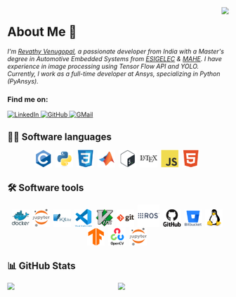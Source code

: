 <img align="right" src="https://visitor-badge.laobi.icu/badge?page_id=Revathyvenugopal162.Revathyvenugopal162">

# About Me 🙂

*I'm [Revathy Venugopal](https://www.linkedin.com/in/revathy-venugopal-3310b5147/), a passionate developer from India with a Master's degree in Automotive Embedded Systems from [ESIGELEC](https://www.esigelec.fr/fr) & [MAHE](https://manipal.edu/msis.html). I have experience in image processing using Tensor Flow API and YOLO. Currently, I work as a full-time developer at Ansys, specializing in Python (PyAnsys).*

### Find me on:
<div>
  <a href="https://www.linkedin.com/in/revathy-venugopal-3310b5147/">
    <img src="https://img.shields.io/badge/LinkedIn-0077B5?style=for-the-badge&logo=linkedin&logoColor=white" alt="LinkedIn" title="LinkedIn"/>
  </a>
  <a href="https://github.com/Revathyvenugopal162">
    <img src="https://img.shields.io/badge/GitHub-100000?style=for-the-badge&logo=github&logoColor=white" alt="GitHub" title="GitHub"/>
  </a>
  <a href="mailto:revathyvenugopal162@gmail.com">
    <img src="https://img.shields.io/badge/Gmail-D14836?style=for-the-badge&logo=gmail&logoColor=white" alt="GMail" title="GMail"/>
  </a>
</div>

## :man_technologist: Software languages

<div align=center>
  <img src="https://github.com/devicons/devicon/blob/master/icons/c/c-original.svg" title="C" alt="C" width="40" height="40"/>&nbsp;
  <img src="https://github.com/devicons/devicon/blob/master/icons/python/python-original.svg" title="Python" alt="Python" width="40" height="40"/>&nbsp;
  <img src="https://github.com/devicons/devicon/blob/master/icons/css3/css3-original.svg" title="CSS" alt="CSS" width="40" height="40"/>&nbsp;
  <img src="https://github.com/devicons/devicon/blob/master/icons/matlab/matlab-original.svg" title="Matlab" alt="Matlab" width="40" height="40"/>&nbsp;
  <img src="https://github.com/devicons/devicon/blob/master/icons/bash/bash-original.svg" title="Bash" alt="Bash" width="40" height="40"/>&nbsp;
  <img src="https://github.com/devicons/devicon/blob/master/icons/latex/latex-original.svg" title="LaTeX" alt="LaTeX" width="40" height="40"/>&nbsp;
  <img src="https://github.com/devicons/devicon/blob/master/icons/javascript/javascript-original.svg" title="JS" alt="JS" width="40" height="40"/>&nbsp;
  <img src="https://github.com/devicons/devicon/blob/master/icons/html5/html5-plain.svg" title="html" alt="html" width="40" height="40"/>&nbsp;
</div>

## :hammer_and_wrench: Software tools

<div align="center">
  <img src="https://github.com/devicons/devicon/blob/master/icons/docker/docker-original-wordmark.svg" title="Docker" alt="Docker" width="40" height="40"/>&nbsp;
  <img src="https://github.com/devicons/devicon/blob/master/icons/jupyter/jupyter-original-wordmark.svg" title="Jupyter" alt="Jupyter" width="40" height="40"/>&nbsp;
  <img src="https://github.com/devicons/devicon/blob/master/icons/sqlite/sqlite-original-wordmark.svg" title="Sqlite" alt="Sqlite" width="40" height="40"/>&nbsp;
  <img src="https://github.com/devicons/devicon/blob/master/icons/vscode/vscode-original-wordmark.svg" title="VSCode" alt="VSCode" width="40" height="40"/>&nbsp;
  <img src="https://github.com/devicons/devicon/blob/master/icons/vim/vim-original.svg" title="vim" alt="vim" width="40" height="40"/>&nbsp;
  <img src="https://github.com/devicons/devicon/blob/master/icons/git/git-original-wordmark.svg" title="Git" alt="Git" width="40" height="40"/>&nbsp;
  <img src="https://github.com/devicons/devicon/blob/develop/icons/ros/ros-original-wordmark.svg" title="ROS" alt="ROS" width="50" height="50"/>&nbsp;
  <img src="https://github.com/devicons/devicon/blob/master/icons/github/github-original-wordmark.svg" title="GitHub" alt="GitHub" width="40" height="40"/>&nbsp;
  <img src="https://github.com/devicons/devicon/blob/master/icons/bitbucket/bitbucket-original-wordmark.svg" title="BitBucket" alt="BitBucket" width="40" height="40"/>&nbsp;
  <img src="https://github.com/devicons/devicon/blob/master/icons/linux/linux-original.svg" title="Linux" alt="Linux" width="40" height="40"/>&nbsp;
  <img src="https://github.com/devicons/devicon/blob/master/icons/tensorflow/tensorflow-original.svg" title="Tensor Flow" alt="Tensor Flow" width="40" height="40"/>&nbsp;
  <img src="https://github.com/devicons/devicon/blob/master/icons/opencv/opencv-original-wordmark.svg" title="OpenCV" alt="OpenCV" width="40" height="40"/>&nbsp;
  <img src="https://github.com/devicons/devicon/blob/master/icons/jupyter/jupyter-original-wordmark.svg" title="jupyter" alt="jupyter" width="40" height="40"/>&nbsp;
</div>

## :bar_chart: GitHub Stats

<div align="center">
<img align="left" src="https://github-readme-stats.vercel.app/api?username=Revathyvenugopal162&show_icons=true&hide=stars&count_private=true" />
<img src="https://github-readme-stats.vercel.app/api/top-langs/?username=Revathyvenugopal162&layout=compact&count_private=true" />  
</div>

